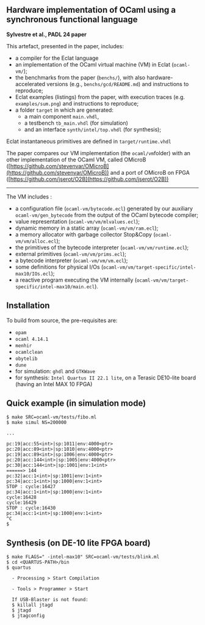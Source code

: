 ## Hardware implementation of OCaml using a synchronous functional language

**Sylvestre et al., PADL 24 paper**

This artefact, presented in the paper, includes:
- a compiler for the Eclat language
- an implementation of the OCaml virtual machine (VM) in Eclat (`ocaml-vm/`);
- the benchmarks from the paper (`benchs/`), with also hardware-accelerated 
  versions (e.g., `benchs/gcd/README.md`) and instructions to reproduce;
- Eclat examples (listings) from the paper, with execution traces (e.g. `examples/sum.png`) and instructions to reproduce;
- a folder `target` in which are generated:
  * a main component `main.vhdl`,
  * a testbench `tb_main.vhdl` (for simulation)
  * and an interface `synth/intel/top.vhdl` (for synthesis);
  
Eclat instantaneous primitives are defined in `target/runtime.vhdl`


The paper compares our VM implementation (the `ocaml/vm`folder) with an other implementation of the OCaml VM, called OMicroB ([https://github.com/stevenvar/OMicroB](https://github.com/stevenvar/OMicroB)) and a port of OMicroB on FPGA ([https://github.com/jserot/O2B](https://github.com/jserot/O2B))

-------------------

The VM includes :
- a configuration file (`ocaml-vm/bytecode.ecl`) generated by our auxiliary `ocaml-vm/gen_bytecode` from the output of the OCaml bytecode compiler;
- value representation (`ocaml-vm/vm/mlvalues.ecl`);
- dynamic memory in a static array (`ocaml-vm/vm/ram.ecl`);
- a memory allocator with garbage collector Stop&Copy  (`ocaml-vm/vm/alloc.ecl`);
- the primitives of the bytecode interpreter (`ocaml-vm/vm/runtime.ecl`);
- external primitives (`ocaml-vm/vm/prims.ecl`);
- a bytecode interpreter (`ocaml-vm/vm/vm.ecl`);
- some definitions for physical I/Os (`ocaml-vm/vm/target-specific/intel-max10/IOs.ecl`);
- a reactive program executing the VM internally (`ocaml-vm/vm/target-specific/intel-max10/main.ecl`).


Installation
------------

To build from source, the pre-requisites are:

* `opam` 
* `ocaml 4.14.1`
* `menhir`
* `ocamlclean`
* `obytelib`
* `dune`
* for simulation: `ghdl` and `GTKWave`
* for synthesis: `Intel Quartus II 22.1 lite`, on a 
  Terasic DE10-lite board (having an Intel MAX 10 FPGA)


Quick example (in simulation mode)
-------

```
$ make SRC=ocaml-vm/tests/fibo.ml
$ make simul NS=200000

...

pc:19|acc:55<int>|sp:1011|env:4000<ptr> 
pc:20|acc:89<int>|sp:1010|env:4000<ptr> 
pc:19|acc:89<int>|sp:1006|env:4000<ptr> 
pc:20|acc:144<int>|sp:1005|env:4000<ptr> 
pc:30|acc:144<int>|sp:1001|env:1<int> 
======> 144
pc:32|acc:1<int>|sp:1001|env:1<int> 
pc:34|acc:1<int>|sp:1000|env:1<int> 
STOP : cycle:16427 
pc:34|acc:1<int>|sp:1000|env:1<int> 
cycle:16428 
cycle:16429 
STOP : cycle:16430 
pc:34|acc:1<int>|sp:1000|env:1<int> 
^C
$
```

Synthesis (on DE-10 lite FPGA board)
-------

```
$ make FLAGS=" -intel-max10" SRC=ocaml-vm/tests/blink.ml
$ cd <QUARTUS-PATH>/bin
$ quartus
 
  - Processing > Start Compilation

  - Tools > Programmer > Start

  If USB-Blaster is not found:
  $ killall jtagd
  $ jtagd
  $ jtagconfig
```


